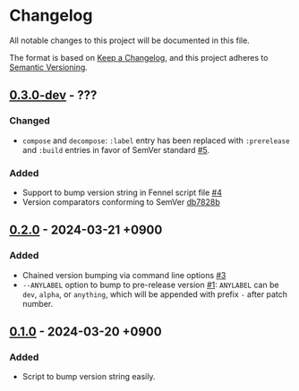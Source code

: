 # Changelog

All notable changes to this project will be documented in this file.

The format is based on [Keep a Changelog][1],
and this project adheres to [Semantic Versioning][2].

[1]: <https://keepachangelog.com/en/1.1.0/>
[2]: <https://semver.org/spec/v2.0.0.html>

## [0.3.0-dev] - ???

### Changed

- `compose` and `decompose`: `:label` entry has been replaced with
  `:prerelease` and `:build` entries in favor of SemVer standard [#5].

[#5]: <https://todo.sr.ht/~m15a/bump.fnl/5>

### Added

- Support to bump version string in Fennel script file [#4]
- Version comparators conforming to SemVer [db7828b]

[#4]: <https://todo.sr.ht/~m15a/bump.fnl/4>
[db7828b]: https://git.sr.ht/~m15a/bump.fnl/commit/db7828b

## [0.2.0] - 2024-03-21 +0900

### Added

- Chained version bumping via command line options [#3]
- `--ANYLABEL` option to bump to pre-release version [#1]:
  `ANYLABEL` can be `dev`, `alpha`, or `anything`, which will be
  appended with prefix `-` after patch number.

[#3]: <https://todo.sr.ht/~m15a/bump.fnl/3>
[#1]: <https://todo.sr.ht/~m15a/bump.fnl/1>

## [0.1.0] - 2024-03-20 +0900

### Added

- Script to bump version string easily.

[0.3.0-dev]: <https://git.sr.ht/~m15a/bump.fnl/refs/HEAD>
[0.2.0]: <https://git.sr.ht/~m15a/bump.fnl/refs/v0.2.0>
[0.1.0]: <https://git.sr.ht/~m15a/bump.fnl/refs/v0.1.0>

<!-- vim: set tw=72 spell: -->
